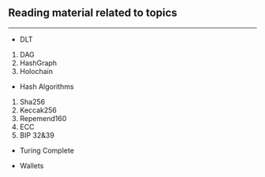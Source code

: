 ## Reading material related to topics  
-------------------------------------
- DLT
1. DAG
2. HashGraph 
3. Holochain  

- Hash Algorithms  
1. Sha256  
2. Keccak256
3. Repemend160
4. ECC
5. BIP 32&39

- Turing Complete  

- Wallets